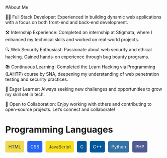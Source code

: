 #About Me

👨‍💻 Full Stack Developer: Experienced in building dynamic web applications with a focus on both front-end and back-end development.

🛠 Internship Experience: Completed an internship at Stigmata, where I enhanced my technical skills and worked on real-world projects.

🔍 Web Security Enthusiast: Passionate about web security and ethical hacking. Gained hands-on experience through bug bounty programs.

📚 Continuous Learning: Completed the Learn Hacking via Programming (LAHTP) course by SNA, deepening my understanding of web penetration testing and security practices.

🌱 Eager Learner: Always seeking new challenges and opportunities to grow my skill set in tech.

🤝 Open to Collaboration: Enjoy working with others and contributing to open-source projects. Let’s connect and collaborate!


# Programming Languages

<div style="display: flex; gap: 10px;">
    <div style="background-color: #f0db4f; padding: 10px; border-radius: 5px; color: #333;">HTML</div>
    <div style="background-color: #2965f1; padding: 10px; border-radius: 5px; color: white;">CSS</div>
    <div style="background-color: #f7df1e; padding: 10px; border-radius: 5px; color: #333;">JavaScript</div>
    <div style="background-color: #00599c; padding: 10px; border-radius: 5px; color: white;">C</div>
    <div style="background-color: #00599c; padding: 10px; border-radius: 5px; color: white;">C++</div>
    <div style="background-color: #3572A5; padding: 10px; border-radius: 5px; color: white;">Python</div>
    <div style="background-color: #4F5B93; padding: 10px; border-radius: 5px; color: white;">PHP</div>
</div>

